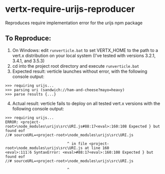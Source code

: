 # vertx-require-urijs-reproducer
Reproduces require implementation error for the urijs npm package

## To Reproduce:

1. On Windows: edit `runverticle.bat` to set VERTX_HOME to the path to a vert.x distribution on your local system (I've tested with versions 3.2.1, 3.4.1, and 3.5.3)
2. cd into the project root directory and execute `runverticle.bat`
3. Expected result: verticle launches without error, with the following console output:
```
>>> requiring urijs...
>>> parsing uri (sandwich://ham-and-cheese?mayo=heavy)
>>> parse results {...}
```
4. Actual result: verticle fails to deploy on all tested vert.x versions with the following console output:
```
>>> requiring urijs...
ERROR: <project-root>\node_modules\urijs\src\URI.js#88:17<eval>:160:108 Expected } but found eof
//# sourceURL=<project-root>\node_modules\urijs\src\URI.js

                            ^ in file <project-root>\node_modules\urijs\src\URI.js at line 160
<eval>:111:6 SyntaxError: <eval>#88:17<eval>:160:108 Expected } but found eof
//# sourceURL=<project-root>\node_modules\urijs\src\URI.js

                            ^
```
